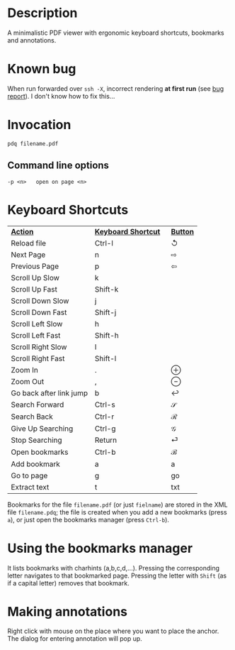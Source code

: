 Description
===========

A minimalistic PDF viewer with ergonomic keyboard shortcuts, bookmarks and annotations.

Known bug
=========

When run forwarded over `ssh -X`, incorrect rendering __at first run__ (see [bug report](https://bugreports.qt.io/browse/QTBUG-61976)).
I don't know how to fix this...

Invocation
==========

    pdq filename.pdf

Command line options
--------------------

    -p <n>   open on page <n>

Keyboard Shortcuts
==================

<table>
<tr>
<td><b><u>Action</u></b></td><td><b><u>Keyboard Shortcut</u></b>&nbsp;&nbsp;</td><td><b><u>Button</u></b></td>
</tr><tr>
<td>Reload file</td><td>Ctrl-l</td><td>↺</td>
</tr><tr>
<td>Next Page</td><td>n</td><td>⇨</td>
</tr><tr>
<td>Previous Page</td><td>p</td><td>⇦</td>
</tr><tr>
<td>Scroll Up Slow</td><td>k</td><td></td>
</tr><tr>
<td>Scroll Up Fast</td><td>Shift-k</td><td></td>
</tr><tr>
<td>Scroll Down Slow</td><td>j</td><td></td>
</tr><tr>
<td>Scroll Down Fast</td><td>Shift-j</td><td></td>
</tr><tr>
<td>Scroll Left Slow</td><td>h</td><td></td>
</tr><tr>
<td>Scroll Left Fast</td><td>Shift-h</td><td></td>
</tr><tr>
<td>Scroll Right Slow</td><td>l</td><td></td>
</tr><tr>
<td>Scroll Right Fast</td><td>Shift-l</td><td></td>
</tr><tr>
<td>Zoom In</td><td>.</td><td>⊕</td>
</tr><tr>
<td>Zoom Out</td><td>,</td><td>⊖</td>
</tr><tr>
<td>Go back after link jump</td><td>b</td><td>↩</td>
</tr><tr>
<td>Search Forward</td><td>Ctrl-s</td><td>𝒮</td>
</tr><tr>
<td>Search Back</td><td>Ctrl-r</td><td>ℛ</td>
</tr><tr>
<td>Give Up Searching</td><td>Ctrl-g</td><td>𝒢</td>
</tr><tr>
<td>Stop Searching</td><td>Return</td><td>⏎</td>
</tr><tr>
<td>Open bookmarks</td><td>Ctrl-b</td><td>ℬ</td>
</tr><tr>
<td>Add bookmark</td><td>a</td><td>a</td>
</tr><tr>
<td>Go to page</td><td>g</td><td>go</td>
</tr><tr>
<td>Extract text</td><td>t</td><td>txt</td>
</tr>
</table>

Bookmarks for the file `filename.pdf` (or just `fielname`) are stored in the XML file `filename.pdq`;
the file is created when you add a new bookmarks (press `a`), or just open the bookmarks manager (press `Ctrl-b`).

Using the bookmarks manager
===========================

It lists bookmarks with charhints (a,b,c,d,...). Pressing the corresponding
letter navigates to that bookmarked page. Pressing the letter with `Shift`
(as if a capital letter) removes that bookmark.

Making annotations
==================

Right click with mouse on the place where you want to place the anchor. The dialog for entering annotation will pop up.

